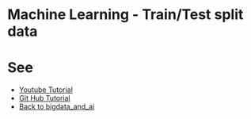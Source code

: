 # Machine Learning - Train/Test split data



# See
- [Youtube Tutorial](https://www.youtube.com/watch?v=fwY9Qv96DJY)
- [Git Hub Tutorial](https://github.com/codebasics/py/blob/master/ML/6_train_test_split)
- [Back to bigdata_and_ai](https://github.com/ermalaliraj/bigdata_and_ai)


